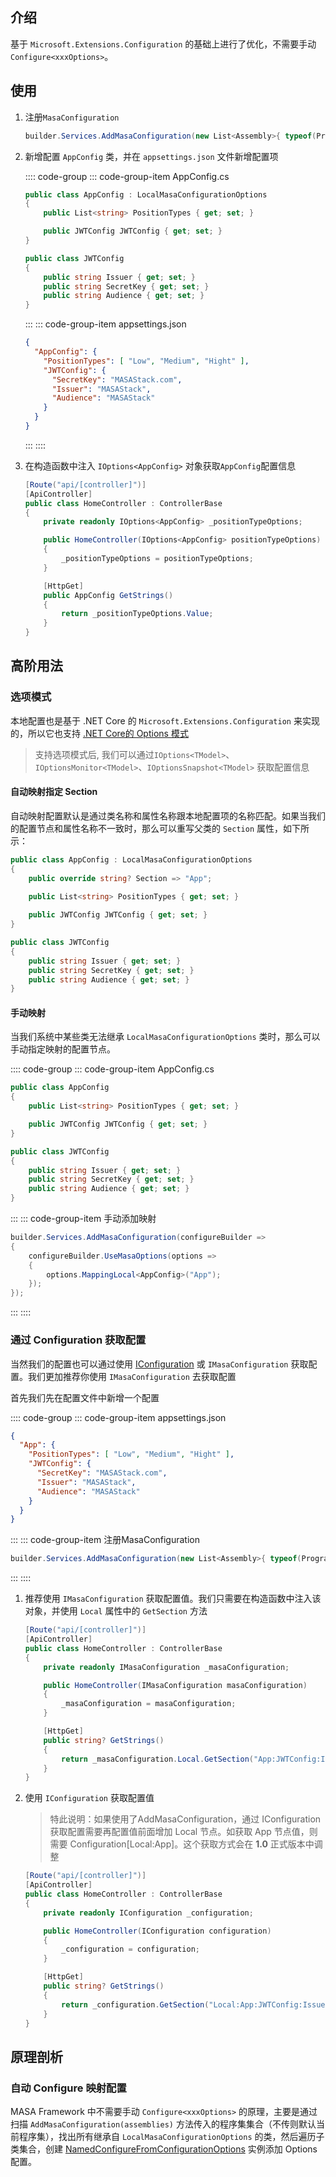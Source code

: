 ## 介绍

基于 `Microsoft.Extensions.Configuration` 的基础上进行了优化，不需要手动 `Configure<xxxOptions>`。

## 使用

1. 注册`MasaConfiguration`

   ```csharp
   builder.Services.AddMasaConfiguration(new List<Assembly>{ typeof(Program).Assembly });
   ```

2. 新增配置 `AppConfig` 类，并在 `appsettings.json` 文件新增配置项

   :::: code-group
   ::: code-group-item AppConfig.cs
   ```csharp AppConfig.cs
   public class AppConfig : LocalMasaConfigurationOptions
   {
       public List<string> PositionTypes { get; set; }
   
       public JWTConfig JWTConfig { get; set; }
   }
   
   public class JWTConfig
   {
       public string Issuer { get; set; }
       public string SecretKey { get; set; }
       public string Audience { get; set; }
   }
   ```
   :::
   ::: code-group-item appsettings.json

   ```json appsettings.json l:2-9
   {
     "AppConfig": {
       "PositionTypes": [ "Low", "Medium", "Hight" ],
       "JWTConfig": {
         "SecretKey": "MASAStack.com",
         "Issuer": "MASAStack",
         "Audience": "MASAStack"
       }
     }
   }
   
   ```
   :::
   ::::

3. 在构造函数中注入 `IOptions<AppConfig>` 对象获取`AppConfig`配置信息

   ```csharp
   [Route("api/[controller]")]
   [ApiController]
   public class HomeController : ControllerBase
   {
       private readonly IOptions<AppConfig> _positionTypeOptions;
   
       public HomeController(IOptions<AppConfig> positionTypeOptions)
       {
           _positionTypeOptions = positionTypeOptions;
       }
   
       [HttpGet]
       public AppConfig GetStrings()
       {
           return _positionTypeOptions.Value;
       }
   }
   ```

## 高阶用法

### 选项模式

本地配置也是基于 .NET Core 的 `Microsoft.Extensions.Configuration` 来实现的，所以它也支持 [.NET Core的 Options 模式](https://learn.microsoft.com/zh-cn/dotnet/core/extensions/options)

> 支持选项模式后, 我们可以通过`IOptions<TModel>`、`IOptionsMonitor<TModel>`、`IOptionsSnapshot<TModel>` 获取配置信息

#### 自动映射指定 Section 

自动映射配置默认是通过类名称和属性名称跟本地配置项的名称匹配。如果当我们的配置节点和属性名称不一致时，那么可以重写父类的 `Section` 属性，如下所示：

```csharp AppConfig.cs l:3
public class AppConfig : LocalMasaConfigurationOptions
{
    public override string? Section => "App";
    
    public List<string> PositionTypes { get; set; }

    public JWTConfig JWTConfig { get; set; }
}

public class JWTConfig
{
    public string Issuer { get; set; }
    public string SecretKey { get; set; }
    public string Audience { get; set; }
}
```

#### 手动映射

当我们系统中某些类无法继承 `LocalMasaConfigurationOptions` 类时，那么可以手动指定映射的配置节点。

:::: code-group
::: code-group-item AppConfig.cs
```csharp AppConfig.cs
public class AppConfig
{
    public List<string> PositionTypes { get; set; }

    public JWTConfig JWTConfig { get; set; }
}

public class JWTConfig
{
    public string Issuer { get; set; }
    public string SecretKey { get; set; }
    public string Audience { get; set; }
}
```
:::
::: code-group-item 手动添加映射
```csharp Program.cs l:3-6
builder.Services.AddMasaConfiguration(configureBuilder =>
{
    configureBuilder.UseMasaOptions(options =>
    {
        options.MappingLocal<AppConfig>("App");
    });
});
```
:::
::::

### 通过 Configuration 获取配置

当然我们的配置也可以通过使用 [IConfiguration](https://learn.microsoft.com/en-us/dotnet/core/extensions/configuration) 或 `IMasaConfiguration` 获取配置。我们更加推荐你使用 `IMasaConfiguration` 去获取配置

首先我们先在配置文件中新增一个配置

:::: code-group
::: code-group-item appsettings.json
```json appsettings.json
{
  "App": {
    "PositionTypes": [ "Low", "Medium", "Hight" ],
    "JWTConfig": {
      "SecretKey": "MASAStack.com",
      "Issuer": "MASAStack",
      "Audience": "MASAStack"
    }
  }
}

```
:::
::: code-group-item 注册MasaConfiguration
```csharp
builder.Services.AddMasaConfiguration(new List<Assembly>{ typeof(Program).Assembly });
```
:::
::::

1. 推荐使用 `IMasaConfiguration` 获取配置值。我们只需要在构造函数中注入该对象，并使用 `Local` 属性中的 `GetSection` 方法

   ```csharp l:15
   [Route("api/[controller]")]
   [ApiController]
   public class HomeController : ControllerBase
   {
       private readonly IMasaConfiguration _masaConfiguration;
   
       public HomeController(IMasaConfiguration masaConfiguration)
       {
           _masaConfiguration = masaConfiguration;
       }
   
       [HttpGet]
       public string? GetStrings()
       {
           return _masaConfiguration.Local.GetSection("App:JWTConfig:Issuer")?.Value;
       }
   }
   ```

2. 使用 `IConfiguration` 获取配置值

   > 特此说明：如果使用了AddMasaConfiguration，通过 IConfiguration 获取配置需要再配置值前面增加 Local 节点。如获取 App 节点值，则需要 Configuration[Local:App]。这个获取方式会在 **1.0** 正式版本中调整

   ```csharp l:15
   [Route("api/[controller]")]
   [ApiController]
   public class HomeController : ControllerBase
   {
       private readonly IConfiguration _configuration;
   
       public HomeController(IConfiguration configuration)
       {
           _configuration = configuration;
       }
   
       [HttpGet]
       public string? GetStrings()
       {
           return _configuration.GetSection("Local:App:JWTConfig:Issuer")?.Value;
       }
   }
   ```

## 原理剖析

### 自动 Configure 映射配置

MASA Framework 中不需要手动 `Configure<xxxOptions>` 的原理，主要是通过扫描 `AddMasaConfiguration(assemblies)` 方法传入的程序集集合（不传则默认当前程序集），找出所有继承自 `LocalMasaConfigurationOptions` 的类，然后遍历子类集合，创建 [NamedConfigureFromConfigurationOptions](https://learn.microsoft.com/en-us/dotnet/api/microsoft.extensions.options.namedconfigurefromconfigurationoptions-1) 实例添加 Options 配置。